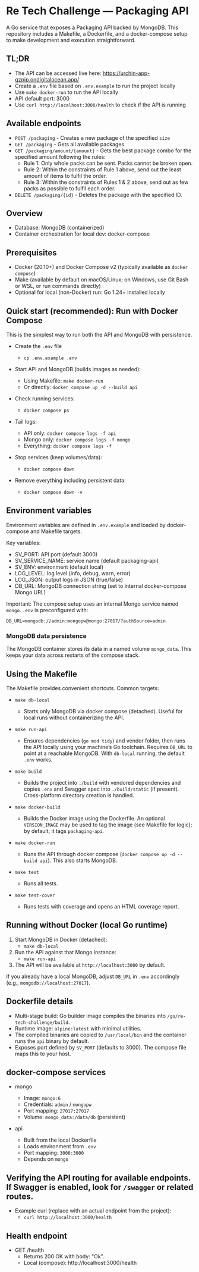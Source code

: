 # Re Tech Challenge — Packaging API

A Go service that exposes a Packaging API backed by MongoDB. This repository includes a Makefile, a Dockerfile, and a docker-compose setup to make development and execution straightforward.

## TL;DR
- The API can be accessed live here: https://urchin-app-qzpip.ondigitalocean.app/
- Create a `.env` file based on `.env.example` to run the project locally
- Use `make docker-run` to run the API locally
- API default port: 3000
- Use `curl http://localhost:3000/health` to check if the API is running

## Available endpoints
- `POST /packaging` - Creates a new package of the specified `size`
- `GET /packaging` - Gets all available packages
- `GET /packaging/amount/{amount}` - Gets the best package combo for the specified amount following the rules:
  - Rule 1: Only whole packs can be sent. Packs cannot be broken open.
  - Rule 2: Within the constraints of Rule 1 above, send out the least amount of items to fulfil the order.
  - Rule 3: Within the constraints of Rules 1 & 2 above, send out as few packs as possible to fulfil each
    order.
- `DELETE /packaging/{id}` - Deletes the package with the specified ID.

## Overview
- Database: MongoDB (containerized)
- Container orchestration for local dev: docker-compose

## Prerequisites
- Docker (20.10+) and Docker Compose v2 (typically available as `docker compose`)
- Make (available by default on macOS/Linux; on Windows, use Git Bash or WSL, or run commands directly)
- Optional for local (non-Docker) run: Go 1.24+ installed locally


## Quick start (recommended): Run with Docker Compose
This is the simplest way to run both the API and MongoDB with persistence.

- Create the `.env` file
  - `cp .env.example .env`

- Start API and MongoDB (builds images as needed):
  - Using Makefile: `make docker-run`
  - Or directly: `docker compose up -d --build api`

- Check running services:
  - `docker compose ps`

- Tail logs:
  - API only: `docker compose logs -f api`
  - Mongo only: `docker compose logs -f mongo`
  - Everything: `docker compose logs -f`

- Stop services (keep volumes/data):
  - `docker compose down`

- Remove everything including persistent data:
  - `docker compose down -v`

## Environment variables
Environment variables are defined in `.env.example` and loaded by docker-compose and Makefile targets.

Key variables:
- SV_PORT: API port (default 3000)
- SV_SERVICE_NAME: service name (default packaging-api)
- SV_ENV: environment (default local)
- LOG_LEVEL: log level (info, debug, warn, error)
- LOG_JSON: output logs in JSON (true/false)
- DB_URL: MongoDB connection string (set to internal docker-compose Mongo URL)

Important: The compose setup uses an internal Mongo service named `mongo`. `.env` is preconfigured with:
```
DB_URL=mongodb://admin:mongopw@mongo:27017/?authSource=admin
```

### MongoDB data persistence
The MongoDB container stores its data in a named volume `mongo_data`. This keeps your data across restarts of the compose stack.

## Using the Makefile
The Makefile provides convenient shortcuts. Common targets:

- `make db-local`
  - Starts only MongoDB via docker compose (detached). Useful for local runs without containerizing the API.

- `make run-api`
  - Ensures dependencies (`go mod tidy`) and vendor folder, then runs the API locally using your machine’s Go toolchain. Requires `DB_URL` to point at a reachable MongoDB. With `db-local` running, the default `.env` works.

- `make build`
  - Builds the project into `./build` with vendored dependencies and copies `.env` and Swagger spec into `./build/static` (if present). Cross-platform directory creation is handled.

- `make docker-build`
  - Builds the Docker image using the Dockerfile. An optional `VERSION_IMAGE` may be used to tag the image (see Makefile for logic); by default, it tags `packaging-api`.

- `make docker-run`
  - Runs the API through docker compose (`docker compose up -d --build api`). This also starts MongoDB.

- `make test`
  - Runs all tests.

- `make test-cover`
  - Runs tests with coverage and opens an HTML coverage report.

## Running without Docker (local Go runtime)
1. Start MongoDB in Docker (detached):
   - `make db-local`
2. Run the API against that Mongo instance:
   - `make run-api`
3. The API will be available at `http://localhost:3000` by default.

If you already have a local MongoDB, adjust `DB_URL` in `.env` accordingly (e.g., `mongodb://localhost:27017`).

## Dockerfile details
- Multi-stage build: Go builder image compiles the binaries into `/go/re-tech-challenge/build`.
- Runtime image: `alpine:latest` with minimal utilities.
- The compiled binaries are copied to `/usr/local/bin` and the container runs the `api` binary by default.
- Exposes port defined by `SV_PORT` (defaults to 3000). The compose file maps this to your host.

## docker-compose services
- mongo
  - Image: `mongo:6`
  - Credentials: `admin` / `mongopw`
  - Port mapping: `27017:27017`
  - Volume: `mongo_data:/data/db` (persistent)

- api
  - Built from the local Dockerfile
  - Loads environment from `.env`
  - Port mapping: `3000:3000`
  - Depends on `mongo`

## Verifying the API routing for available endpoints. If Swagger is enabled, look for `/swagger` or related routes.
- Example curl (replace with an actual endpoint from the project):
  - `curl http://localhost:3000/health`

## Health endpoint
- GET /health
  - Returns 200 OK with body: "Ok".
  - Local (compose): http://localhost:3000/health
